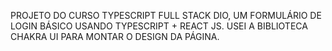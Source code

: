 PROJETO DO CURSO TYPESCRIPT FULL STACK DIO, UM FORMULÁRIO DE LOGIN BÁSICO USANDO TYPESCRIPT + REACT JS.
USEI A BIBLIOTECA CHAKRA UI PARA MONTAR O DESIGN DA PÁGINA.

